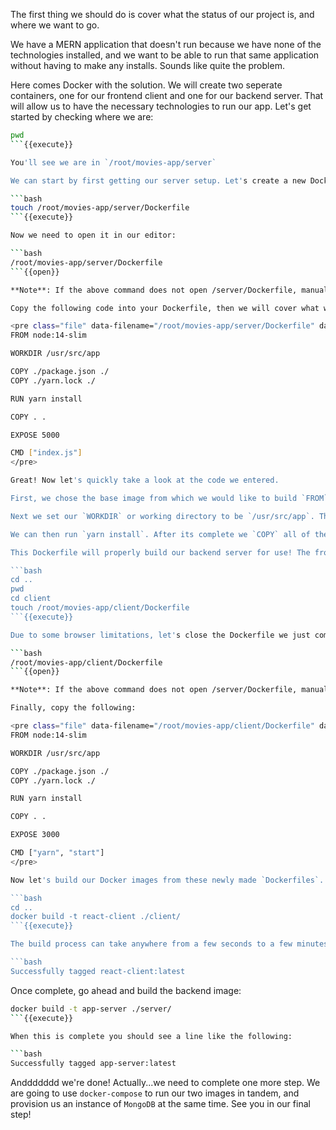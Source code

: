 The first thing we should do is cover what the status of our project is, and where we want to go.

We have a MERN application that doesn't run because we have none of the technologies installed, and we want to be able to run that same application without having to make any installs. Sounds like quite the problem.

Here comes Docker with the solution. We will create two seperate containers, one for our frontend client and one for our backend server. That will allow us to have the necessary technologies to run our app. Let's get started by checking where we are:

```bash
pwd
```{{execute}}

You'll see we are in `/root/movies-app/server`

We can start by first getting our server setup. Let's create a new Dockerfile:

```bash
touch /root/movies-app/server/Dockerfile
```{{execute}}

Now we need to open it in our editor:

```bash
/root/movies-app/server/Dockerfile
```{{open}}

**Note**: If the above command does not open /server/Dockerfile, manually navigate to the newly created Dockerfile in the file tree on the right hand side of the screen.

Copy the following code into your Dockerfile, then we will cover what we entered:

<pre class="file" data-filename="/root/movies-app/server/Dockerfile" data-target="replace">
FROM node:14-slim

WORKDIR /usr/src/app

COPY ./package.json ./
COPY ./yarn.lock ./

RUN yarn install

COPY . .

EXPOSE 5000

CMD ["index.js"]
</pre>

Great! Now let's quickly take a look at the code we entered.

First, we chose the base image from which we would like to build `FROM`. In this case we chose `node:14-slim`. The `-slim` tag denotes we are obtaining an image that contains only the necessities to run `node`.

Next we set our `WORKDIR` or working directory to be `/usr/src/app`. This directory is where `RUN`, `CMD`, and `COPY` instructions will execute. So, we then copy all of the contents of `package.json` and `yarn.lock` into our `WORKDIR` via `./`.

We can then run `yarn install`. After its complete we `COPY` all of the contents from our src `.` and get it all copied to our container `.`. By using the `EXPOSE` instruction we can let Docker know the container needs to listen on the exposed port when we run our dockerfile. Finally, just like we would do normally we use the `CMD` or command instruction to run `index.js`.

This Dockerfile will properly build our backend server for use! The frontend client is going to look extremely similar, with the only changes being the EXPOSEd port and the CMD.

```bash
cd ..
pwd
cd client
touch /root/movies-app/client/Dockerfile
```{{execute}}

Due to some browser limitations, let's close the Dockerfile we just completed before we open our newly created one.

```bash
/root/movies-app/client/Dockerfile
```{{open}}

**Note**: If the above command does not open /server/Dockerfile, manually navigate to the newly created Dockerfile in the file tree on the right hand side of the screen.

Finally, copy the following:

<pre class="file" data-filename="/root/movies-app/client/Dockerfile" data-target="replace">
FROM node:14-slim

WORKDIR /usr/src/app

COPY ./package.json ./
COPY ./yarn.lock ./

RUN yarn install

COPY . .

EXPOSE 3000

CMD ["yarn", "start"]
</pre>

Now let's build our Docker images from these newly made `Dockerfiles`. Run the following commands:

```bash
cd ..
docker build -t react-client ./client/
```{{execute}}

The build process can take anywhere from a few seconds to a few minutes. Once complete you will see a line like the following:

```bash
Successfully tagged react-client:latest
```

Once complete, go ahead and build the backend image:

```bash
docker build -t app-server ./server/
```{{execute}}

When this is complete you should see a line like the following:

```bash
Successfully tagged app-server:latest
```

Anddddddd we're done! Actually...we need to complete one more step. We are going to use `docker-compose` to run our two images in tandem, and provision us an instance of `MongoDB` at the same time. See you in our final step!